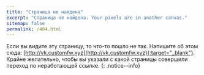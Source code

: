 ```yaml
---
title: "Страница не найдена"
excerpt: "Страница не найдена. Your pixels are in another canvas."
sitemap: false
permalink: /404.html
---
```


Если вы видите эту страницу, то что-то пошло не так. Напишите об этом сюда: [http://vk.customfw.xyz](http://vk.customfw.xyz){:target="_blank"}. Крайне желательно, чтобы вы указали с какой страницы совершили переход по неработающей ссылке. 
{: .notice--info}
